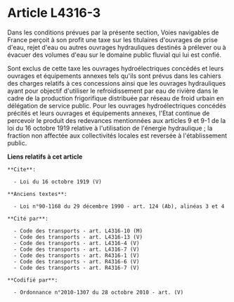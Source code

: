 # Article L4316-3

Dans les conditions prévues par la présente section, Voies navigables de France perçoit à son profit une taxe sur les
titulaires d'ouvrages de prise d'eau, rejet d'eau ou autres ouvrages hydrauliques destinés à prélever ou à évacuer des
volumes d'eau sur le domaine public fluvial qui lui est confié. 

Sont exclus de cette taxe les ouvrages hydroélectriques concédés et leurs ouvrages et équipements annexes tels qu'ils sont
prévus dans les cahiers des charges relatifs à ces concessions ainsi que les ouvrages hydrauliques ayant pour objectif
d'utiliser le refroidissement par eau de rivière dans le cadre de la production frigorifique distribuée par réseau de froid
urbain en délégation de service public. Pour les ouvrages hydroélectriques concédés précités et leurs ouvrages et équipements
annexes, l'Etat continue de percevoir le produit des redevances mentionnées aux articles 9 et 9-1 de la loi du 16 octobre
1919 relative à l'utilisation de l'énergie hydraulique ; la fraction non affectée aux collectivités locales est reversée à
l'établissement public.

**Liens relatifs à cet article**

	**Cite**:

	  - Loi du 16 octobre 1919 (V)

	**Anciens textes**:

	  - Loi n°90-1168 du 29 décembre 1990 - art. 124 (Ab), alinéas 3 et 4

	**Cité par**:

	  - Code des transports - art. L4316-10 (M)
	  - Code des transports - art. L4316-13 (V)
	  - Code des transports - art. L4316-4 (V)
	  - Code des transports - art. L4316-7 (V)
	  - Code des transports - art. R4316-1 (V)
	  - Code des transports - art. R4316-6 (V)
	  - Code des transports - art. R4316-7 (V)

	**Codifié par**:

	  - Ordonnance n°2010-1307 du 28 octobre 2010 - art. (V)
